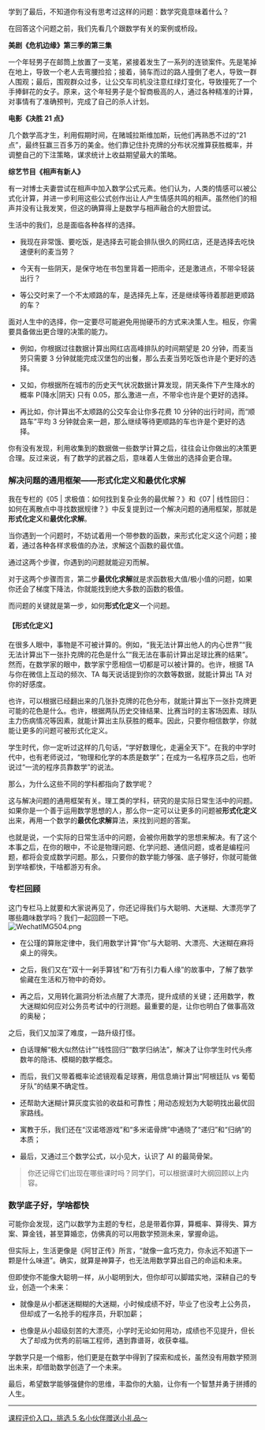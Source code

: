 学到了最后，不知道你有没有思考过这样的问题：数学究竟意味着什么？

在回答这个问题之前，我们先看几个跟数学有关的案例或桥段。

**美剧《危机边缘》第三季的第三集**

一个年轻男子在邮筒上放置了一支笔，紧接着发生了一系列的连锁案件。先是笔掉在地上，导致一个老人去弯腰捡拾；接着，骑车而过的路人撞倒了老人，导致一群人围观；最后，围观群众过多，让公交车司机没注意红绿灯变化，导致撞死了一个手捧鲜花的女子。原来，这个年轻男子是个智商极高的人，通过各种精准的计算，对事情有了准确预判，完成了自己的杀人计划。

**电影《决胜 21 点》**

几个数学高才生，利用假期时间，在赌城拉斯维加斯，玩他们再熟悉不过的“21点”，最终狂赢三百多万的美金。他们靠记住扑克牌的分布状况推算获胜概率，并调整自己的下注策略，谋求统计上收益期望最大的策略。

**综艺节目《相声有新人》**

有一对博士夫妻尝试在相声中加入数学公式元素。他们认为，人类的情感可以被公式化计算，并进一步利用这些公式创作出让人产生情感共鸣的相声。虽然他们的相声并没有让我发笑，但这的确算得上是数学与相声融合的大胆尝试。

生活中的我们，总是面临各种各样的选择。

*   我现在非常饿、要吃饭，是选择去可能会排队很久的网红店，还是选择去吃快速便利的麦当劳？
    
*   今天有一些阴天，是保守地在书包里背着一把雨伞，还是激进点，不带伞轻装出行？
    
*   等公交时来了一个不太顺路的车，是选择先上车，还是继续等待着那趟更顺路的车？
    

面对人生中的选择，你一定要尽可能避免用抛硬币的方式来决策人生。相反，你需要具备做出更合理的决策的能力。

*   例如，你根据过往数据计算出网红店高峰排队的时间期望是 20 分钟，而麦当劳只需要 3 分钟就能完成汉堡包的出餐，那么去麦当劳吃饭也许是个更好的选择。
    
*   又如，你根据所在城市的历史天气状况数据计算发现，阴天条件下产生降水的概率 P(降水|阴天) 只有 0.05，那么激进一点，不带伞也许是个更好的选择。
    
*   再比如，你计算出不太顺路的公交车会让你多花费 10 分钟的出行时间，而“顺路车”平均 3 分钟就会来一趟，那么继续等待更顺路的车也许是个更好的选择。
    

你有没有发现，利用收集到的数据做一些数学计算之后，往往会让你做出的决策更合理。反过来说，有了数学的武器之后，意味着人生做出的选择会更合理。

### 解决问题的通用框架——形式化定义和最优化求解

我在专栏的《05 | 求极值：如何找到复杂业务的最优解？》和《07 | 线性回归：如何在离散点中寻找数据规律？》中反复提到过一个解决问题的通用框架，那就是**形式化定义**和**最优化求解**。

当你遇到一个问题时，不妨试着用一个带参数的函数，来形式化定义这个问题；接着，通过各种各样求极值的办法，求解这个函数的最优值。

通过这两个步骤，你遇到的问题就能迎刃而解。

对于这两个步骤而言，第二步**最优化求解**就是求函数极大值/极小值的问题，如果你还会了梯度下降法，你就能找到绝大多数的函数的极值。

而问题的关键就是第一步，如何**形式化定义**一个问题。

#### 【形式化定义】

在很多人眼中，事物是不可被计算的。例如，“我无法计算出他人的内心世界”“我无法计算出下一张扑克牌的花色是什么”“我无法在事前计算出足球比赛的结果”。然而，在数学家的眼中，数学家宁愿相信一切都是可以被计算的。也许，根据 TA 与你在微信上互动的频次、TA 每天说话提到你的次数等数据，就能计算出 TA 对你的好感度。

也许，可以根据已经翻出来的几张扑克牌的花色分布，就能计算出下一张扑克牌更可能的花色是什么。也许，根据两队历史交锋结果、比赛当时的主客场因素、球队主力伤病情况等因素，就能计算出主队获胜的概率。因此，只要你相信数学，你就能让更多的问题可被形式化定义。

学生时代，你一定听过这样的几句话，“学好数理化，走遍全天下”。在我的中学时代中，也有老师说过，“物理和化学的本质是数学”；在成为一名程序员之后，也听说过“一流的程序员靠数学”的说法。

那么，为什么这些不同的学科都指向了数学呢？

这与解决问题的通用框架有关。理工类的学科，研究的是实际日常生活中的问题。如果你是一个善于运用数学思想的人，那么你一定可以让更多的问题被**形式化定义**出来，再用一个数学的**最优化求解**算法，来找到问题的答案。

也就是说，一个实际的日常生活中的问题，会被你用数学的思想来解决。有了这个本事之后，在你的眼中，不论是物理问题、化学问题、通信问题，或者是编程问题，都将会变成数学问题。那么，只要你的数学能力够强、底子够好，你就可能做到学啥都快，干啥都游刃有余。

### 专栏回顾

这门专栏马上就要和大家说再见了，你还记得我们与大聪明、大迷糊、大漂亮学了哪些趣味数学吗？我们一起回顾一下吧。  
![WechatIMG504.png](https://s0.lgstatic.com/i/image2/M01/05/1C/CgpVE1_79_yAPs3vAAEKkj94p7M782.png)

*   在公瑾的算账定律中，我们用数学计算“你”与大聪明、大漂亮、大迷糊在麻将桌上的得失。
    
*   之后，我们又在“双十一剁手算钱”和“万有引力看人缘”的故事中，了解了数学偷藏在生活和万物中的奇妙。
    
*   再之后，又用转化漏洞分析法点醒了大漂亮，提升成绩的关键；还用数学，教大迷糊如何应对公务员考试中的行测题。最重要的是，让你也明白了做事高效的奥秘；
    

之后，我们又加深了难度，一路升级打怪。

*   白话理解“极大似然估计”“线性回归”“数学归纳法”，解决了让你学生时代头疼数年的隐讳、模糊的数学概念。
    
*   而后，我们又带着概率论滤镜观看足球赛，用信息熵计算出“阿根廷队 vs 葡萄牙队”的结果不确定性。
    
*   还帮助大迷糊计算灰度实验的收益和可靠性；用动态规划为大聪明找出最优回家路线。
    
*   寓教于乐，我们还在“汉诺塔游戏”和“多米诺骨牌”中通晓了“递归”和“归纳”的本质；
    
*   最后，又通过三个数学公式，以小见大，认识了 AI 的最简骨架。
    

> 你还记得它们出现在哪些课时吗？同学们，可以根据课时大纲回顾以上内容。

### 数学底子好，学啥都快

可能你会发现，这门以数学为主题的专栏，总是带着你算，算概率、算得失、算方案、算金钱，甚至算婚恋，仿佛真的可以用数学预测未来，掌握命运。

但实际上，生活更像是《阿甘正传》所言，“就像一盒巧克力，你永远不知道下一颗是什么味道”。确实，就算是神算子，也无法用数学算出自己的命运和未来。

但即使你不能像大聪明一样，从小聪明到大，但你却可以脚踏实地，深耕自己的专业，创造一个未来：

*   就像是从小都迷迷糊糊的大迷糊，小时候成绩不好，毕业了也没考上公务员，但却成了一名抢手的程序员，升职加薪；
    
*   也像是从小超级刻苦的大漂亮，小学时无论如何用功，成绩也不见提升，但长大了却成为优秀的前端工程师，遇到靠谱哥，收获幸福。
    

学数学只是一个缩影，他们更是在数学中得到了探索和成长，虽然没有用数学预测出未来，却借助数学创造了一个未来。

最后，希望数学能够强健你的思维，丰盈你的大脑，让你有一个智慧并勇于拼搏的人生。

* * *

[课程评价入口，挑选 5 名小伙伴赠送小礼品～](https://wj.qq.com/s2/7812549/4cd8/)